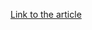 [Link to the article](https://researchcenter.paloaltonetworks.com/2016/10/unit42-dealerschoice-sofacys-flash-player-exploit-platform/)
